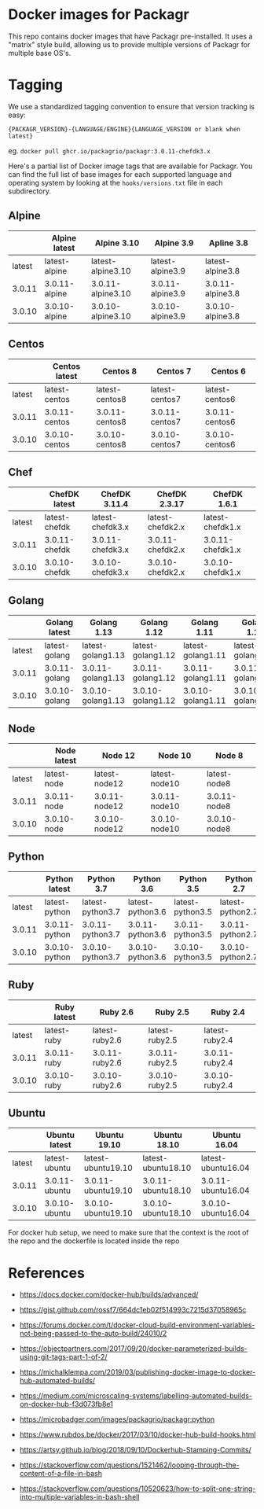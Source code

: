 # Docker images for Packagr

This repo contains docker images that have Packagr pre-installed.
It uses a "matrix" style build, allowing us to provide multiple versions of Packagr for multiple base OS's.


# Tagging

We use a standardized tagging convention to ensure that version tracking is easy:

`{PACKAGR_VERSION}-{LANGUAGE/ENGINE}{LANGUAGE_VERSION or blank when latest}`

eg. `docker pull ghcr.io/packagrio/packagr:3.0.11-chefdk3.x`


Here's a partial list of Docker image tags that are available for Packagr. You can find the full list of base images for each
supported language and operating system by looking at the `hooks/versions.txt` file in each subdirectory.


## Alpine

| | Alpine latest | Alpine 3.10 | Alpine 3.9 | Apline 3.8 |
| --- | --- | --- | --- | --- |
| latest | latest-alpine | latest-alpine3.10 | latest-alpine3.9 | latest-alpine3.8 |
| 3.0.11 | 3.0.11-alpine | 3.0.11-alpine3.10 | 3.0.11-alpine3.9 | 3.0.11-alpine3.8 |
| 3.0.10 | 3.0.10-alpine | 3.0.10-alpine3.10 | 3.0.10-alpine3.9 | 3.0.10-alpine3.8 |

## Centos

| | Centos latest | Centos 8 | Centos 7 | Centos 6 |
| --- | --- | --- | --- | --- |
| latest | latest-centos | latest-centos8 | latest-centos7 | latest-centos6 |
| 3.0.11 | 3.0.11-centos | 3.0.11-centos8 | 3.0.11-centos7 | 3.0.11-centos6 |
| 3.0.10 | 3.0.10-centos | 3.0.10-centos8 | 3.0.10-centos7 | 3.0.10-centos6 |

## Chef

| | ChefDK latest | ChefDK 3.11.4 | ChefDK 2.3.17 | ChefDK 1.6.1 |
| --- | --- | --- | --- | --- |
| latest | latest-chefdk | latest-chefdk3.x | latest-chefdk2.x | latest-chefdk1.x |
| 3.0.11 | 3.0.11-chefdk | 3.0.11-chefdk3.x | 3.0.11-chefdk2.x | 3.0.11-chefdk1.x |
| 3.0.10 | 3.0.10-chefdk | 3.0.10-chefdk3.x | 3.0.10-chefdk2.x | 3.0.10-chefdk1.x |

## Golang

| | Golang latest | Golang 1.13 | Golang 1.12 | Golang 1.11 | Golang 1.10 |
| --- | --- | --- | --- | --- | --- |
| latest | latest-golang | latest-golang1.13 | latest-golang1.12 | latest-golang1.11 | latest-golang1.10 |
| 3.0.11 | 3.0.11-golang | 3.0.11-golang1.13 | 3.0.11-golang1.12 | 3.0.11-golang1.11 | 3.0.11-golang1.10 |
| 3.0.10 | 3.0.10-golang | 3.0.10-golang1.13 | 3.0.10-golang1.12 | 3.0.10-golang1.11 | 3.0.10-golang1.10 |

## Node

| | Node latest | Node 12 | Node 10 | Node 8 |
| --- | --- | --- | --- | --- |
| latest | latest-node | latest-node12 | latest-node10 | latest-node8 |
| 3.0.11 | 3.0.11-node | 3.0.11-node12 | 3.0.11-node10 | 3.0.11-node8 |
| 3.0.10 | 3.0.10-node | 3.0.10-node12 | 3.0.10-node10 | 3.0.10-node8 |

## Python

| | Python latest | Python 3.7 | Python 3.6 | Python 3.5 | Python 2.7 |
| --- | --- | --- | --- | --- | --- |
| latest | latest-python | latest-python3.7 | latest-python3.6 | latest-python3.5 | latest-python2.7 |
| 3.0.11 | 3.0.11-python | 3.0.11-python3.7 | 3.0.11-python3.6 | 3.0.11-python3.5 | 3.0.11-python2.7 |
| 3.0.10 | 3.0.10-python | 3.0.10-python3.7 | 3.0.10-python3.6 | 3.0.10-python3.5 | 3.0.10-python2.7 |

## Ruby

| | Ruby latest | Ruby 2.6 | Ruby 2.5 | Ruby 2.4 |
| --- | --- | --- | --- | --- |
| latest | latest-ruby | latest-ruby2.6 | latest-ruby2.5 | latest-ruby2.4 |
| 3.0.11 | 3.0.11-ruby | 3.0.11-ruby2.6 | 3.0.11-ruby2.5 | 3.0.11-ruby2.4 |
| 3.0.10 | 3.0.10-ruby | 3.0.10-ruby2.6 | 3.0.10-ruby2.5 | 3.0.10-ruby2.4 |

## Ubuntu

| | Ubuntu latest | Ubuntu 19.10 | Ubuntu 18.10 | Ubuntu 16.04 |
| --- | --- | --- | --- | --- |
| latest | latest-ubuntu | latest-ubuntu19.10 | latest-ubuntu18.10 | latest-ubuntu16.04 |
| 3.0.11 | 3.0.11-ubuntu | 3.0.11-ubuntu19.10 | 3.0.11-ubuntu18.10 | 3.0.11-ubuntu16.04 |
| 3.0.10 | 3.0.10-ubuntu | 3.0.10-ubuntu19.10 | 3.0.10-ubuntu18.10 | 3.0.10-ubuntu16.04 |





For docker hub setup, we need to make sure that the context is the root of the repo
and the dockerfile is located inside the repo


# References
- https://docs.docker.com/docker-hub/builds/advanced/
- https://gist.github.com/rossf7/664dc1eb02f514993c7215d37058965c
- https://forums.docker.com/t/docker-cloud-build-environment-variables-not-being-passed-to-the-auto-build/24010/2
- https://objectpartners.com/2017/09/20/docker-parameterized-builds-using-git-tags-part-1-of-2/
- https://michalklempa.com/2019/03/publishing-docker-image-to-docker-hub-automated-builds/
- https://medium.com/microscaling-systems/labelling-automated-builds-on-docker-hub-f3d073fb8e1
- https://microbadger.com/images/packagrio/packagr:python
- https://www.rubdos.be/docker/2017/03/10/docker-hub-build-hooks.html
- https://artsy.github.io/blog/2018/09/10/Dockerhub-Stamping-Commits/


- https://stackoverflow.com/questions/1521462/looping-through-the-content-of-a-file-in-bash
- https://stackoverflow.com/questions/10520623/how-to-split-one-string-into-multiple-variables-in-bash-shell

